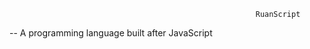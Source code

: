                                                            RuanScript
--
A programming language built after JavaScript
